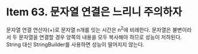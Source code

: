# Item 63. 문자열 연결은 느리니 주의하자
문자열 연결 연산자(+)로 문자열 n개를 잇는 시간은 n<sup>2</sup>에 비례한다. 
문자열은 불변이라서 두 문자열을 연결할 경우 양쪽의 내용을 모두 복사해야 하므로 성능이 저하된다.
String 대신 StringBuilder를 사용하면 성능이 딸어지지 않는다.